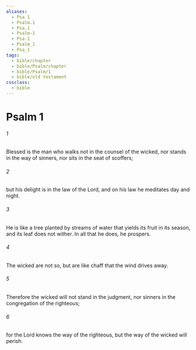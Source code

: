 ```yaml
---
aliases:
  - Psa 1
  - Psalm.1
  - Psa.1
  - Psalm-1
  - Psa-1
  - Psalm_1
  - Psa_1
tags:
  - bible/chapter
  - bible/Psalm/chapter
  - bible/Psalm/1
  - bible/old testament
cssclass:
  - bible
---
```


# Psalm 1

###### 1
Blessed is the man who walks not in the counsel of the wicked, nor stands in the way of sinners, nor sits in the seat of scoffers;
###### 2
but his delight is in the law of the Lord, and on his law he meditates day and night.
###### 3
He is like a tree planted by streams of water that yields its fruit in its season, and its leaf does not wither.   In all that he does, he prospers.
###### 4
The wicked are not so, but are like chaff that the wind drives away.
###### 5
Therefore the wicked will not stand in the judgment, nor sinners in the congregation of the righteous;
###### 6
for the Lord  knows the way of the righteous, but the way of the wicked will perish.


